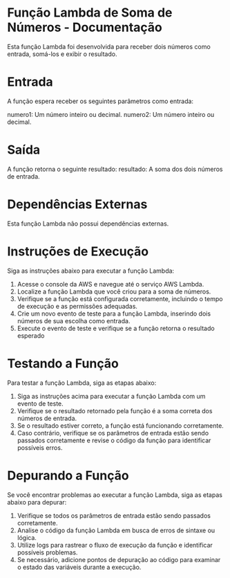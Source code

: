 # Função Lambda de Soma de Números - Documentação
Esta função Lambda foi desenvolvida para receber dois números como entrada, somá-los e exibir o resultado.

# Entrada
A função espera receber os seguintes parâmetros como entrada:

numero1: Um número inteiro ou decimal.
numero2: Um número inteiro ou decimal.

# Saída
A função retorna o seguinte resultado:
resultado: A soma dos dois números de entrada.

# Dependências Externas
Esta função Lambda não possui dependências externas.

# Instruções de Execução
Siga as instruções abaixo para executar a função Lambda:

1. Acesse o console da AWS e navegue até o serviço AWS Lambda.
2. Localize a função Lambda que você criou para a soma de números.
3. Verifique se a função está configurada corretamente, incluindo o tempo de execução e as permissões adequadas.
4. Crie um novo evento de teste para a função Lambda, inserindo dois números de sua escolha como entrada.
5. Execute o evento de teste e verifique se a função retorna o resultado esperado

# Testando a Função
Para testar a função Lambda, siga as etapas abaixo:

1. Siga as instruções acima para executar a função Lambda com um evento de teste.
2. Verifique se o resultado retornado pela função é a soma correta dos números de entrada.
3. Se o resultado estiver correto, a função está funcionando corretamente.
4. Caso contrário, verifique se os parâmetros de entrada estão sendo passados corretamente e revise o código da função para identificar possíveis erros.

# Depurando a Função
Se você encontrar problemas ao executar a função Lambda, siga as etapas abaixo para depurar:

1. Verifique se todos os parâmetros de entrada estão sendo passados corretamente.
2. Analise o código da função Lambda em busca de erros de sintaxe ou lógica.
3. Utilize logs para rastrear o fluxo de execução da função e identificar possíveis problemas.
4. Se necessário, adicione pontos de depuração ao código para examinar o estado das variáveis durante a execução.